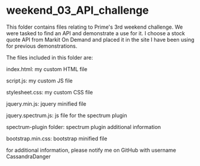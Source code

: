# weekend_03_API_challenge

This folder contains files relating to Prime's 3rd weekend challenge. We were tasked to find an API and demonstrate a use for it. I choose a stock quote API from Markit On Demand and placed it in the site I have been using for previous demonstrations.

The files included in this folder are:

index.html: my custom HTML file

script.js: my custom JS file

stylesheet.css: my custom CSS file

jquery.min.js: jquery minified file

jquery.spectrum.js: js file for the spectrum plugin

spectrum-plugin folder: spectrum plugin additional information

bootstrap.min.css: bootstrap minified file

for additional information, please notify me on GitHub with username CassandraDanger


